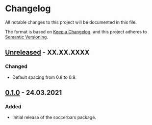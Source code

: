 <!-- markdownlint-disable MD022 MD024 MD032 -->
# Changelog
All notable changes to this project will be documented in this file.

The format is based on [Keep a Changelog](https://keepachangelog.com/en/1.0.0/),
and this project adheres to [Semantic Versioning](https://semver.org/spec/v2.0.0.html).

## [Unreleased] - XX.XX.XXXX
### Changed
- Default spacing from 0.8 to 0.9.

## [0.1.0] - 24.03.2021
### Added
- Initial release of the soccerbars package.

[Unreleased]: https://github.com/meakbiyik/vscode-r-test-adapter/compare/v0.1.0...HEAD
[0.1.0]: https://github.com/meakbiyik/soccerbars/releases/tag/v0.1.0
